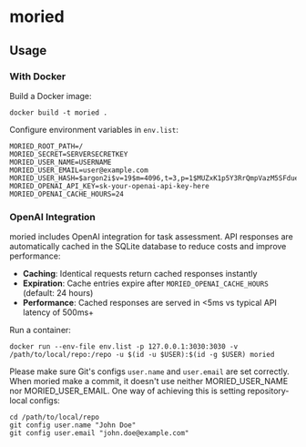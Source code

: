 # moried

## Usage

### With Docker

Build a Docker image:
```shell
docker build -t moried .
```

Configure environment variables in `env.list`:
```
MORIED_ROOT_PATH=/
MORIED_SECRET=SERVERSECRETKEY
MORIED_USER_NAME=USERNAME
MORIED_USER_EMAIL=user@example.com
MORIED_USER_HASH=$argon2i$v=19$m=4096,t=3,p=1$MUZxK1p5Y3RrQmpVazM5SFduelZCakxhV0dqSXJEMy8$XcE1aipcYOUd7gIxh8f2+RRLQmlNT96cLyguIZqE128
MORIED_OPENAI_API_KEY=sk-your-openai-api-key-here
MORIED_OPENAI_CACHE_HOURS=24
```

### OpenAI Integration

moried includes OpenAI integration for task assessment. API responses are automatically cached in the SQLite database to reduce costs and improve performance:

- **Caching**: Identical requests return cached responses instantly
- **Expiration**: Cache entries expire after `MORIED_OPENAI_CACHE_HOURS` (default: 24 hours)
- **Performance**: Cached responses are served in <5ms vs typical API latency of 500ms+

Run a container:
```shell
docker run --env-file env.list -p 127.0.0.1:3030:3030 -v /path/to/local/repo:/repo -u $(id -u $USER):$(id -g $USER) moried
```

Please make sure Git's configs `user.name` and `user.email` are set correctly.
When moried make a commit, it doesn't use neither MORIED_USER_NAME nor MORIED_USER_EMAIL.
One way of achieving this is setting repository-local configs:
```
cd /path/to/local/repo
git config user.name "John Doe"
git config user.email "john.doe@example.com"
```
